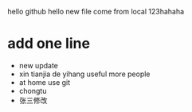 hello github
hello new file come from local
123hahaha
# add one line
* new update
* xin tianjia de yihang useful more people
* at home use git
* chongtu 
* 张三修改

